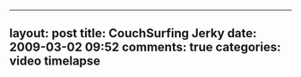 
---
layout: post
title: CouchSurfing Jerky
date: 2009-03-02 09:52
comments: true
categories: video timelapse
---

<object width="624" height="416"><param name="allowfullscreen" value="true" /><param name="allowscriptaccess" value="always" /><param name="movie" value="http://vimeo.com/moogaloop.swf?clip_id=2311161&server=vimeo.com&show_title=0&show_byline=0&show_portrait=0&color=ffffff&fullscreen=1" /><embed src="http://vimeo.com/moogaloop.swf?clip_id=2311161&server=vimeo.com&show_title=0&show_byline=0&show_portrait=0&color=ffffff&fullscreen=1" type="application/x-shockwave-flash" allowfullscreen="true" allowscriptaccess="always" width="624" height="416"></embed></object>





